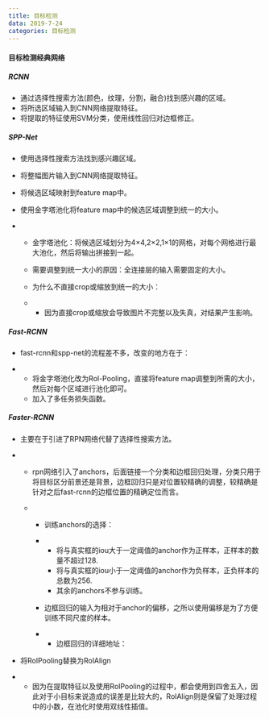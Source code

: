 ```yaml
---
title: 目标检测
data: 2019-7-24
categories: 目标检测
---
```


#### 目标检测经典网络

##### RCNN

- 通过选择性搜索方法(颜色，纹理，分割，融合)找到感兴趣的区域。
- 将所选区域输入到CNN网络提取特征。
- 将提取的特征使用SVM分类，使用线性回归对边框修正。



##### SPP-Net

- 使用选择性搜索方法找到感兴趣区域。

- 将整幅图片输入到CNN网络提取特征。

- 将候选区域映射到feature map中。

- 使用金字塔池化将feature map中的候选区域调整到统一的大小。

- - 金字塔池化：将候选区域划分为4×4,2×2,1×1的网格，对每个网格进行最大池化，然后将输出拼接到一起。

  - 需要调整到统一大小的原因：全连接层的输入需要固定的大小。

  - 为什么不直接crop或缩放到统一的大小：

  - - 因为直接crop或缩放会导致图片不完整以及失真，对结果产生影响。



##### Fast-RCNN

- fast-rcnn和spp-net的流程差不多，改变的地方在于：

- - 将金字塔池化改为Rol-Pooling，直接将feature map调整到所需的大小，然后对每个区域进行池化即可。
  - 加入了多任务损失函数。



##### Faster-RCNN

- 主要在于引进了RPN网络代替了选择性搜索方法。

- - rpn网络引入了anchors，后面链接一个分类和边框回归处理，分类只用于将目标区分前景还是背景，边框回归只是对位置较精确的调整，较精确是针对之后fast-rcnn的边框位置的精确定位而言。

  - - 训练anchors的选择：

    - - 将与真实框的iou大于一定阈值的anchor作为正样本，正样本的数量不超过128.
      - 将与真实框的iou小于一定阈值的anchor作为负样本，正负样本的总数为256.
      - 其余的anchors不参与训练。

    - 边框回归的输入为相对于anchor的偏移，之所以使用偏移是为了方便训练不同尺度的样本。

    - - 边框回归的详细地址：[](https://blog.csdn.net/zijin0802034/article/details/77685438)

- 将RolPooling替换为RolAlign

- - 因为在提取特征以及使用RolPooling的过程中，都会使用到四舍五入，因此对于小目标来说造成的误差是比较大的，RolAlign则是保留了处理过程中的小数，在池化时使用双线性插值。

